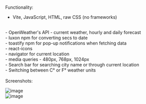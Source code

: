 Functionality:
<br/>
- Vite, JavaScript, HTML, raw CSS (no frameworks)
<br/>
- OpenWeather's API - current weather, hourly and daily forecast
<br/>
- luxon npm for converting secs to date
<br/>
- toastify npm for pop-up notifications when fetching data
<br/>
- react-icons
<br/>
- navigator for current location
<br/>
- media queries - 480px, 768px, 1024px
<br/>
- Search bar for searching city name or through current location
<br/>
- Switching between C° or F°  weather units
<br/>
<br/>
Screenshots:
<br/>

![image](https://github.com/user-attachments/assets/429d09ec-d61b-4629-9b01-9f4e4fa9db6e)
<br/>
![image](https://github.com/user-attachments/assets/6354207b-e0fb-4f2e-aa11-8bf201c1637a)

 
 

